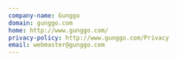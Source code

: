 ```yaml
---
company-name: Gunggo
domain: gunggo.com
home: http://www.gunggo.com/
privacy-policy: http://www.gunggo.com/Privacy
email: webmaster@gunggo.com
---
```




